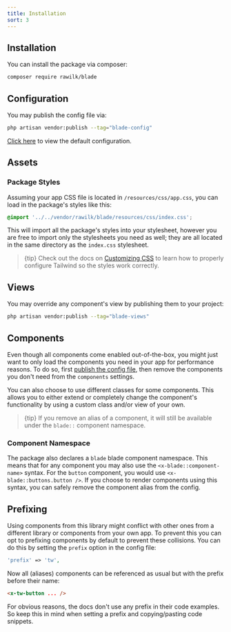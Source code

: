 ```yaml
---
title: Installation
sort: 3
---
```


## Installation

You can install the package via composer:

```bash
composer require rawilk/blade
```

## Configuration

You may publish the config file via:

```bash
php artisan vendor:publish --tag="blade-config"
```

[Click here](https://github.com/rawilk/blade/blob/{branch}/config/blade.php) to view the default configuration.

## Assets

### Package Styles

Assuming your app CSS file is located in `/resources/css/app.css`, you can load in the package's styles like this:

```css
@import '../../vendor/rawilk/blade/resources/css/index.css';
```

This will import all the package's styles into your stylesheet, however you are free to import only the stylesheets you need as well; they are all
located in the same directory as the `index.css` stylesheet.

> {tip} Check out the docs on [Customizing CSS](/docs/blade/{version}/advanced-usage/customizing-css) to learn how to properly configure Tailwind so the styles work correctly.

## Views

You may override any component's view by publishing them to your project:

```bash
php artisan vendor:publish --tag="blade-views"
```

## Components

Even though all components come enabled out-of-the-box, you might just want to
only load the components you need in your app for performance reasons. To do so,
first [publish the config file](#user-content-configuration), then remove the components
you don't need from the `components` settings.

You can also choose to use different classes for some components. This allows you
to either extend or completely change the component's functionality by using a custom class
and/or view of your own.

> {tip} If you remove an alias of a component, it will still be available under the `blade::` component namespace.

### Component Namespace

The package also declares a `blade` blade component namespace. This means that
for any component you may also use the `<x-blade::component-name>` syntax. For the `button`
component, you would use `<x-blade::buttons.button />`. If you choose to render components 
using this syntax, you can safely remove the component alias from the config.

## Prefixing

Using components from this library might conflict with other ones from a different
library or components from your own app. To prevent this you can opt to prefixing
components by default to prevent these collisions. You can do this by
setting the `prefix` option in the config file:

```php
'prefix' => 'tw',
```

Now all (aliases) components can be referenced as usual but with the prefix before their name:

```html
<x-tw-button ... />
```

For obvious reasons, the docs don't use any prefix in their code examples. So keep
this in mind when setting a prefix and copying/pasting code snippets.
